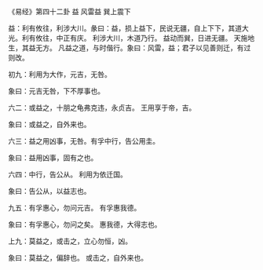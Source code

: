 《易经》第四十二卦 益 风雷益 巽上震下

益：利有攸往，利涉大川。彖曰：益，损上益下，民说无疆，自上下下，其道大光。利有攸往，中正有庆。 利涉大川，木道乃行。 益动而巽，日进无疆。 天施地生，其益无方。 凡益之道，与时偕行。象曰：风雷，益；君子以见善则迁，有过则改。

初九：利用为大作，元吉，无咎。

象曰：元吉无咎，下不厚事也。

六二：或益之，十朋之龟弗克违，永贞吉。 王用享于帝，吉。

象曰：或益之，自外来也。

六三：益之用凶事，无咎。有孚中行，告公用圭。

象曰：益用凶事，固有之也。

六四：中行，告公从。 利用为依迁国。

象曰：告公从，以益志也。

九五：有孚惠心，勿问元吉。 有孚惠我德。

象曰：有孚惠心，勿问之矣。 惠我德，大得志也。

上九：莫益之，或击之，立心勿恒，凶。

象曰：莫益之，偏辞也。 或击之，自外来也。

